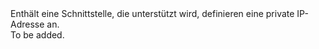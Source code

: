 <Namespace Name="Microsoft.Azure.Management.Network.Fluent.HasPrivateIPAddress.Definition">
  <Docs>
    <summary>Enthält eine Schnittstelle, die unterstützt wird, definieren eine private IP-Adresse an.</summary> 
    <remarks>To be added.</remarks>
  </Docs>
</Namespace>
